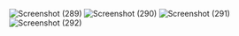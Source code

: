 ![Screenshot (289)](https://github.com/user-attachments/assets/0a2ab714-d502-43dd-a619-b2d8f5e5010e)
![Screenshot (290)](https://github.com/user-attachments/assets/a41033b8-679d-4dfc-a2e4-2b5ed7c27b12)
![Screenshot (291)](https://github.com/user-attachments/assets/8d27e2cd-6f8e-4bb0-9c9d-4cd38fc801e6)
![Screenshot (292)](https://github.com/user-attachments/assets/7ef1264e-6a7b-4731-aa96-1fe0ac546d57)
